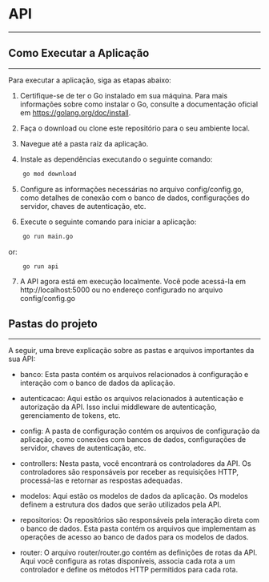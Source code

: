 # API

---

## Como Executar a Aplicação

---

Para executar a aplicação, siga as etapas abaixo:

1. Certifique-se de ter o Go instalado em sua máquina. Para mais informações sobre como instalar o Go, consulte a documentação oficial em https://golang.org/doc/install.

2. Faça o download ou clone este repositório para o seu ambiente local.

3. Navegue até a pasta raiz da aplicação.

4. Instale as dependências executando o seguinte comando:

```bash
    go mod download

```

5. Configure as informações necessárias no arquivo config/config.go, como detalhes de conexão com o banco de dados, configurações do servidor, chaves de autenticação, etc.

6. Execute o seguinte comando para iniciar a aplicação:


```bash
    go run main.go
```

or:

```bash
    go run api
```

7. A API agora está em execução localmente. Você pode acessá-la em http://localhost:5000 ou no endereço configurado no arquivo config/config.go



## Pastas do projeto

---

A seguir, uma breve explicação sobre as pastas e arquivos importantes da sua API:

- banco: Esta pasta contém os arquivos relacionados à configuração e interação com o banco de dados da aplicação.

- autenticacao: Aqui estão os arquivos relacionados à autenticação e autorização da API. Isso inclui middleware de autenticação, gerenciamento de tokens, etc.

- config: A pasta de configuração contém os arquivos de configuração da aplicação, como conexões com bancos de dados, configurações de servidor, chaves de autenticação, etc.

- controllers: Nesta pasta, você encontrará os controladores da API. Os controladores são responsáveis por receber as requisições HTTP, processá-las e retornar as respostas adequadas.

- modelos: Aqui estão os modelos de dados da aplicação. Os modelos definem a estrutura dos dados que serão utilizados pela API.

- repositorios: Os repositórios são responsáveis pela interação direta com o banco de dados. Esta pasta contém os arquivos que implementam as operações de acesso ao banco de dados para os modelos de dados.

- router: O arquivo router/router.go contém as definições de rotas da API. Aqui você configura as rotas disponíveis, associa cada rota a um controlador e define os métodos HTTP permitidos para cada rota.
